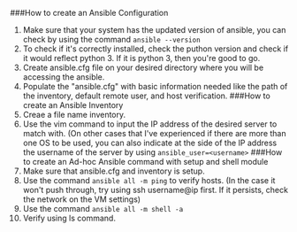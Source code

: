 ###How to create an Ansible Configuration
1. Make sure that your system has the updated version of ansible, you can check by using the command `ansible --version`
2. To check if it's correctly installed, check the puthon version and check if it would reflect python 3. If it is python 3, then you're good to go.
3. Create ansible.cfg file on your desired directory where you will be accessing the ansible.
4. Populate the "ansible.cfg" with basic information needed like the path of the inventory, default remote user, and host verification.
###How to create an Ansible Inventory
1. Creae a file name inventory.
2. Use the vim command to input the IP address of the desired server to match with. (On other cases that I've experienced if there are more than one OS to be used, you can also indicate at the side of the IP address the username of the server by using `ansible_user=<username>`
###How to create an Ad-hoc Ansible command with setup and shell module
1. Make sure that ansible.cfg and inventory is setup.
2. Use the command `ansible all -m ping` to verify hosts. (In the case it won't push through, try using ssh username@ip first. If it persists, check the network on the VM settings)
3. Use the command `ansible all -m shell -a`
4. Verify using ls command.
